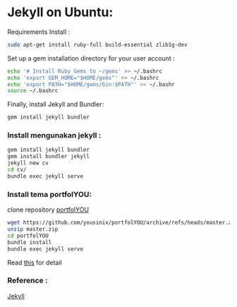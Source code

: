 # Jekyll on Ubuntu:
Requirements Install :
```bash
sudo apt-get install ruby-full build-essential zlib1g-dev
```
Set up a gem installation directory for your user account :
```bash
echo '# Install Ruby Gems to ~/gems' >> ~/.bashrc
echo 'export GEM_HOME="$HOME/gems"' >> ~/.bashrc
echo 'export PATH="$HOME/gems/bin:$PATH"' >> ~/.bashr
source ~/.bashrc
```

Finally, install Jekyll and Bundler:
```bash
gem install jekyll bundler
```


### Install mengunakan jekyll :
```bash
gem install jekyll bundler
gem install bundler jekyll
jekyll new cv
cd cv/
bundle exec jekyll serve
```

### Install tema portfolYOU:
clone repository [portfolYOU](https://yousinix.github.io/portfolYOU/)
```bash
wget https://github.com/yousinix/portfolYOU/archive/refs/heads/master.zip
unzip master.zip
cd portfolYOU
bundle install
bundle exec jekyll serve
```

Read [this](https://yousinix.github.io/portfolYOU/docs/) for detail 


### Reference :
[Jekyll](https://jekyllrb.com/)
